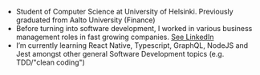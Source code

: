 
- Student of Computer Science at University of Helsinki. Previously graduated from Aalto University (Finance)
- Before turning into software development, I worked in various business management roles in fast growing companies. [See LinkedIn](https://www.linkedin.com/in/alpopanula/)
- I’m currently learning React Native, Typescript, GraphQL, NodeJS and Jest amongst other general Software Development topics (e.g. TDD/"clean coding")
